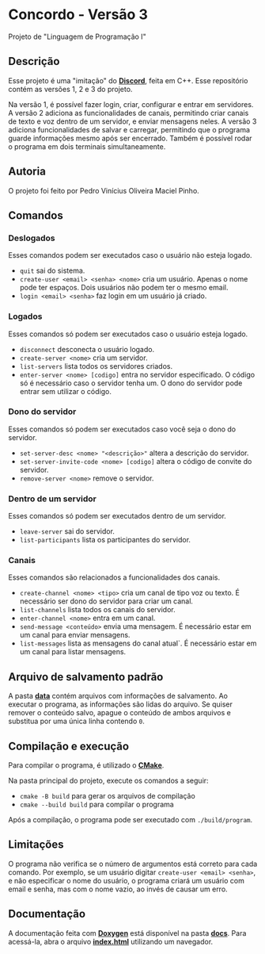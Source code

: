 # Concordo - Versão 3

Projeto de "Linguagem de Programação I"

## Descrição

Esse projeto é uma "imitação" do [**Discord**](https://www.discord.com), feita
em C++. Esse repositório contém as versões 1, 2 e 3 do projeto.

Na versão 1, é possível fazer login, criar, configurar e entrar em servidores.
A versão 2 adiciona as funcionalidades de canais, permitindo criar canais de 
texto e voz dentro de um servidor, e enviar mensagens neles.
A versão 3 adiciona funcionalidades de salvar e carregar, permitindo que o
programa guarde informações mesmo após ser encerrado. Também é possível rodar
o programa em dois terminais simultaneamente.

## Autoria

O projeto foi feito por Pedro Vinícius Oliveira Maciel Pinho.

## Comandos

### Deslogados

Esses comandos podem ser executados caso o usuário não esteja logado.

- `quit` sai do sistema.
- `create-user <email> <senha> <nome>` cria um usuário. Apenas o nome pode ter
espaços. Dois usuários não podem ter o mesmo email.
- `login <email> <senha>` faz login em um usuário já criado.

### Logados

Esses comandos só podem ser executados caso o usuário esteja logado.

- `disconnect` desconecta o usuário logado.
- `create-server <nome>` cria um servidor.
- `list-servers` lista todos os servidores criados.
- `enter-server <nome> [codigo]` entra no servidor especificado. O código só
é necessário caso o servidor tenha um. O dono do servidor pode entrar sem
utilizar o código.

### Dono do servidor

Esses comandos só podem ser executados caso você seja o dono do servidor.

- `set-server-desc <nome> "<descrição>"` altera a descrição do servidor.
- `set-server-invite-code <nome> [codigo]` altera o código de convite do 
servidor.
- `remove-server <nome>` remove o servidor.

### Dentro de um servidor

Esses comandos só podem ser executados dentro de um servidor.

- `leave-server` sai do servidor.
- `list-participants` lista os participantes do servidor.

### Canais

Esses comandos são relacionados a funcionalidades dos canais.

- `create-channel <nome> <tipo>` cria um canal de tipo voz ou texto. É
necessário ser dono do servidor para criar um canal.
- `list-channels` lista todos os canais do servidor.
- `enter-channel <nome>` entra em um canal.
- `send-message <conteúdo>` envia uma mensagem. É necessário estar em um canal
para enviar mensagens.
- `list-messages` lista as mensagens do canal atual`. É necessário estar em um
canal para listar mensagens.

## Arquivo de salvamento padrão

A pasta [**data**](data) contém arquivos com informações de salvamento.
Ao executar o programa, as informações são lidas do arquivo. Se quiser remover
o conteúdo salvo, apague o conteúdo de ambos arquivos e substitua por uma única
linha contendo `0`.

## Compilação e execução

Para compilar o programa, é utilizado o [**CMake**](https://cmake.org).

Na pasta principal do projeto, execute os comandos a seguir:

- `cmake -B build` para gerar os arquivos de compilação
- `cmake --build build` para compilar o programa

Após a compilação, o programa pode ser executado com `./build/program`.

## Limitações

O programa não verifica se o número de argumentos está correto para cada comando.
Por exemplo, se um usuário digitar `create-user <email> <senha>`, e não especificar
o nome do usuário, o programa criará um usuário com email e senha, mas com o
nome vazio, ao invés de causar um erro.

## Documentação

A documentação feita com [**Doxygen**](https://doxygen.nl) está disponível
na pasta [**docs**](docs). Para acessá-la, abra o arquivo 
[**index.html**](docs/html/index.html) utilizando um navegador.
